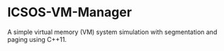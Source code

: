 # ICSOS-VM-Manager
A simple virtual memory (VM) system simulation with segmentation and paging using C++11. 
